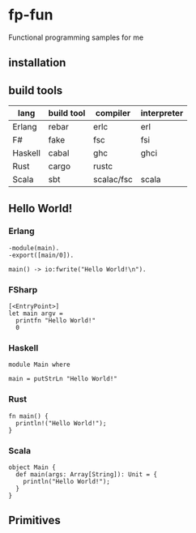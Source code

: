 fp-fun
======

Functional programming samples for me

## installation

## build tools
| lang    | build tool | compiler   | interpreter |
| ------- | ---------- | ---------- | ----------- |
| Erlang  | rebar      | erlc       | erl         |
| F#      | fake       | fsc        | fsi         |
| Haskell | cabal      | ghc        | ghci        |
| Rust    | cargo      | rustc      |             |
| Scala   | sbt        | scalac/fsc | scala       |

## Hello World!

### Erlang
~~~
-module(main).
-export([main/0]).

main() -> io:fwrite("Hello World!\n").
~~~

### FSharp
~~~
[<EntryPoint>]
let main argv =
  printfn "Hello World!"
  0
~~~

### Haskell
~~~
module Main where

main = putStrLn "Hello World!"
~~~

### Rust
~~~
fn main() {
  println!("Hello World!");
}
~~~

### Scala
~~~
object Main {
  def main(args: Array[String]): Unit = {
    println("Hello World!");
  }
}
~~~

## Primitives
